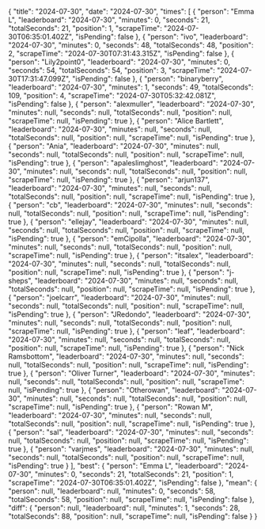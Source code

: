 {
  "title": "2024-07-30",
  "date": "2024-07-30",
  "times": [
    {
      "person": "Emma L",
      "leaderboard": "2024-07-30",
      "minutes": 0,
      "seconds": 21,
      "totalSeconds": 21,
      "position": 1,
      "scrapeTime": "2024-07-30T06:35:01.402Z",
      "isPending": false
    },
    {
      "person": "ivo",
      "leaderboard": "2024-07-30",
      "minutes": 0,
      "seconds": 48,
      "totalSeconds": 48,
      "position": 2,
      "scrapeTime": "2024-07-30T07:31:43.315Z",
      "isPending": false
    },
    {
      "person": "Lily2point0",
      "leaderboard": "2024-07-30",
      "minutes": 0,
      "seconds": 54,
      "totalSeconds": 54,
      "position": 3,
      "scrapeTime": "2024-07-30T17:31:47.099Z",
      "isPending": false
    },
    {
      "person": "binaryberry",
      "leaderboard": "2024-07-30",
      "minutes": 1,
      "seconds": 49,
      "totalSeconds": 109,
      "position": 4,
      "scrapeTime": "2024-07-30T05:32:42.081Z",
      "isPending": false
    },
    {
      "person": "alexmuller",
      "leaderboard": "2024-07-30",
      "minutes": null,
      "seconds": null,
      "totalSeconds": null,
      "position": null,
      "scrapeTime": null,
      "isPending": true
    },
    {
      "person": "Alice Bartlett",
      "leaderboard": "2024-07-30",
      "minutes": null,
      "seconds": null,
      "totalSeconds": null,
      "position": null,
      "scrapeTime": null,
      "isPending": true
    },
    {
      "person": "Ania",
      "leaderboard": "2024-07-30",
      "minutes": null,
      "seconds": null,
      "totalSeconds": null,
      "position": null,
      "scrapeTime": null,
      "isPending": true
    },
    {
      "person": "apaleslimghost",
      "leaderboard": "2024-07-30",
      "minutes": null,
      "seconds": null,
      "totalSeconds": null,
      "position": null,
      "scrapeTime": null,
      "isPending": true
    },
    {
      "person": "arjun137",
      "leaderboard": "2024-07-30",
      "minutes": null,
      "seconds": null,
      "totalSeconds": null,
      "position": null,
      "scrapeTime": null,
      "isPending": true
    },
    {
      "person": "cb",
      "leaderboard": "2024-07-30",
      "minutes": null,
      "seconds": null,
      "totalSeconds": null,
      "position": null,
      "scrapeTime": null,
      "isPending": true
    },
    {
      "person": "ellejay",
      "leaderboard": "2024-07-30",
      "minutes": null,
      "seconds": null,
      "totalSeconds": null,
      "position": null,
      "scrapeTime": null,
      "isPending": true
    },
    {
      "person": "emCipolla",
      "leaderboard": "2024-07-30",
      "minutes": null,
      "seconds": null,
      "totalSeconds": null,
      "position": null,
      "scrapeTime": null,
      "isPending": true
    },
    {
      "person": "itsalex",
      "leaderboard": "2024-07-30",
      "minutes": null,
      "seconds": null,
      "totalSeconds": null,
      "position": null,
      "scrapeTime": null,
      "isPending": true
    },
    {
      "person": "j-sheps",
      "leaderboard": "2024-07-30",
      "minutes": null,
      "seconds": null,
      "totalSeconds": null,
      "position": null,
      "scrapeTime": null,
      "isPending": true
    },
    {
      "person": "joelcarr",
      "leaderboard": "2024-07-30",
      "minutes": null,
      "seconds": null,
      "totalSeconds": null,
      "position": null,
      "scrapeTime": null,
      "isPending": true
    },
    {
      "person": "JRedondo",
      "leaderboard": "2024-07-30",
      "minutes": null,
      "seconds": null,
      "totalSeconds": null,
      "position": null,
      "scrapeTime": null,
      "isPending": true
    },
    {
      "person": "leaf",
      "leaderboard": "2024-07-30",
      "minutes": null,
      "seconds": null,
      "totalSeconds": null,
      "position": null,
      "scrapeTime": null,
      "isPending": true
    },
    {
      "person": "Nick Ramsbottom",
      "leaderboard": "2024-07-30",
      "minutes": null,
      "seconds": null,
      "totalSeconds": null,
      "position": null,
      "scrapeTime": null,
      "isPending": true
    },
    {
      "person": "Oliver Turner",
      "leaderboard": "2024-07-30",
      "minutes": null,
      "seconds": null,
      "totalSeconds": null,
      "position": null,
      "scrapeTime": null,
      "isPending": true
    },
    {
      "person": "Otherowan",
      "leaderboard": "2024-07-30",
      "minutes": null,
      "seconds": null,
      "totalSeconds": null,
      "position": null,
      "scrapeTime": null,
      "isPending": true
    },
    {
      "person": "Rowan M",
      "leaderboard": "2024-07-30",
      "minutes": null,
      "seconds": null,
      "totalSeconds": null,
      "position": null,
      "scrapeTime": null,
      "isPending": true
    },
    {
      "person": "sal",
      "leaderboard": "2024-07-30",
      "minutes": null,
      "seconds": null,
      "totalSeconds": null,
      "position": null,
      "scrapeTime": null,
      "isPending": true
    },
    {
      "person": "varjmes",
      "leaderboard": "2024-07-30",
      "minutes": null,
      "seconds": null,
      "totalSeconds": null,
      "position": null,
      "scrapeTime": null,
      "isPending": true
    }
  ],
  "best": {
    "person": "Emma L",
    "leaderboard": "2024-07-30",
    "minutes": 0,
    "seconds": 21,
    "totalSeconds": 21,
    "position": 1,
    "scrapeTime": "2024-07-30T06:35:01.402Z",
    "isPending": false
  },
  "mean": {
    "person": null,
    "leaderboard": null,
    "minutes": 0,
    "seconds": 58,
    "totalSeconds": 58,
    "position": null,
    "scrapeTime": null,
    "isPending": false
  },
  "diff": {
    "person": null,
    "leaderboard": null,
    "minutes": 1,
    "seconds": 28,
    "totalSeconds": 88,
    "position": null,
    "scrapeTime": null,
    "isPending": false
  }
}
